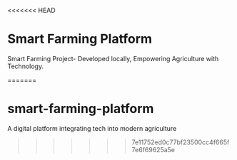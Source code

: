 <<<<<<< HEAD
# Smart Farming Platform

Smart Farming Project- Developed locally, Empowering Agriculture with Technology.



=======
# smart-farming-platform
A digital platform integrating tech into modern agriculture
>>>>>>> 7e11752ed0c77bf23500cc4f665f7e6f69625a5e
